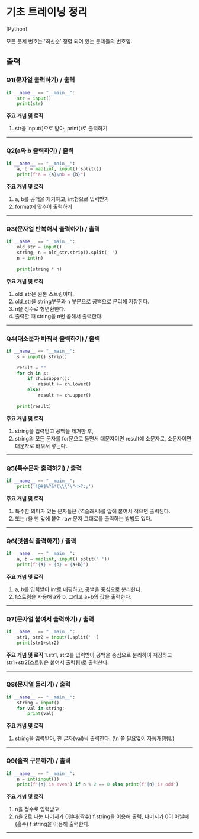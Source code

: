 # 기초 트레이닝 정리

[Python] 

모든 문제 번호는 '최신순' 정렬 되어 있는 문제들의 번호임.

## 출력

### Q1(문자열 출력하기) / 출력
```Python
if __name__ == "__main__":
    str = input()
    print(str)
```
**주요 개념 및 로직**
1. str을 input()으로 받아, print()로 출력하기

***

### Q2(a와 b 출력하기) / 출력
```Python
if __name__ == "__main__":
    a, b = map(int, input().split())
    print(f"a = {a}\nb = {b}")
```
**주요 개념 및 로직**
1. a, b를 공백을 제거하고, int형으로 입력받기
2. format에 맞추어 출력하기

***

### Q3(문자열 반복해서 출력하기) / 출력
```Python
if __name__ == "__main__":
    old_str = input()
    string, n = old_str.strip().split(' ')
    n = int(n)
    
    print(string * n)
```
**주요 개념 및 로직**
1. old_str은 원본 스트링이다.
2. old_str을 string부분과 n 부분으로 공백으로 분리해 저장한다.
3. n을 정수로 형변환한다.
4. 출력할 때 string을 n번 곱해서 출력한다.

***

### Q4(대소문자 바꿔서 출력하기) / 출력
```Python
if __name__ == "__main__":
    s = input().strip()
    
    result = ""
    for ch in s:
        if ch.isupper():
            result += ch.lower()
        else:
            result += ch.upper()
    
    print(result)
```
**주요 개념 및 로직**
1. string을 입력받고 공백을 제거한 후,
2. string의 모든 문자를 for문으로 돌면서 대문자이면 result에 소문자로, 소문자이면 대문자로 바꿔서 넣는다.

***

### Q5(특수문자 출력하기) / 출력
```Python
if __name__ == "__main__":
    print('!@#$%^&*(\\\'\"<>?:;')
```
**주요 개념 및 로직**
1. 특수한 의미가 있는 문자들은 \(역슬래시)를 앞에 붙여서 적으면 출력된다.
2. 또는 r을 맨 앞에 붙여 raw 문자 그대로를 출력하는 방법도 있다.

***

### Q6(덧셈식 출력하기) / 출력
```Python
if __name__ == "__main__":
    a, b = map(int, input().split(' '))
    print(f"{a} + {b} = {a+b}")
```
**주요 개념 및 로직**
1. a, b를 입력받아 int로 매핑하고, 공백을 중심으로 분리한다.
2. f스트링을 사용해 a와 b, 그리고 a+b의 값을 출력한다.

***

### Q7(문자열 붙여서 출력하기) / 출력
```Python
if __name__ == "__main__":
    str1, str2 = input().split(' ')
    print(str1+str2)
```
**주요 개념 및 로직**
1.str1, str2를 입력받아 공백을 중심으로 분리하여 저장하고 str1+str2(스트링은 붙여서 출력됨)로 출력한다.

***

### Q8(문자열 돌리기) / 출력
```Python
if __name__ == "__main__":
    string = input()
    for val in string:
        print(val)
```
**주요 개념 및 로직**
1. string을 입력받아, 한 글자(val)씩 출력한다. (\n 쓸 필요없이 자동개행됨.)

***

### Q9(홀짝 구분하기) / 출력
```Python
if __name__ == "__main__":
    n = int(input())
    print(f"{n} is even") if n % 2 == 0 else print(f"{n} is odd")
```
**주요 개념 및 로직**
1. n을 정수로 입력받고
2. n을 2로 나눈 나머지가 0일때(짝수) f string을 이용해 출력, 나머지가 0이 아닐때(홀수) f string을 이용해 출력한다.

***
